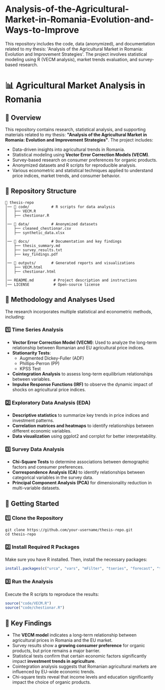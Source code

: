 # Analysis-of-the-Agricultural-Market-in-Romania-Evolution-and-Ways-to-Improve
This repository includes the code, data (anonymized), and documentation related to my thesis: 'Analysis of the Agricultural Market in Romania: Evolution and Improvement Strategies'. The project involves statistical modeling using R (VECM analysis), market trends evaluation, and survey-based research.

# 📊 Agricultural Market Analysis in Romania

## 📌 Overview
This repository contains research, statistical analysis, and supporting materials related to my thesis: **"Analysis of the Agricultural Market in Romania: Evolution and Improvement Strategies"**. The project includes:

- Data-driven insights into agricultural trends in Romania.
- Statistical modeling using **Vector Error Correction Models (VECM)**.
- Survey-based research on consumer preferences for organic products.
- Anonymized datasets and R scripts for reproducible analysis.
- Various econometric and statistical techniques applied to understand price indices, market trends, and consumer behavior.

## 📁 Repository Structure
```
📂 thesis-repo
│── 📂 code/          # R scripts for data analysis
│   ├── VECM.R
│   ├── chestionar.R
│
│── 📂 data/          # Anonymized datasets
│   ├── cleaned_chestionar.csv
│   ├── synthetic_data.xlsx
│
│── 📂 docs/          # Documentation and key findings
│   ├── thesis_summary.md
│   ├── survey_results.txt
│   ├── key_findings.pdf
│
│── 📂 outputs/       # Generated reports and visualizations
│   ├── VECM.html
│   ├── chestionar.html
│
│── README.md         # Project description and instructions
│── LICENSE           # Open-source license
```

## 🔬 Methodology and Analyses Used
The research incorporates multiple statistical and econometric methods, including:

### **1️⃣ Time Series Analysis**
- **Vector Error Correction Model (VECM)**: Used to analyze the long-term relationship between Romanian and EU agricultural price indices.
- **Stationarity Tests**:
  - Augmented Dickey-Fuller (ADF)
  - Phillips-Perron (PP)
  - KPSS Test
- **Cointegration Analysis** to assess long-term equilibrium relationships between variables.
- **Impulse Response Functions (IRF)** to observe the dynamic impact of shocks on agricultural price indices.

### **2️⃣ Exploratory Data Analysis (EDA)**
- **Descriptive statistics** to summarize key trends in price indices and investment patterns.
- **Correlation matrices and heatmaps** to identify relationships between different economic variables.
- **Data visualization** using ggplot2 and corrplot for better interpretability.

### **3️⃣ Survey Data Analysis**
- **Chi-Square Tests** to determine associations between demographic factors and consumer preferences.
- **Correspondence Analysis (CA)** to identify relationships between categorical variables in the survey data.
- **Principal Component Analysis (PCA)** for dimensionality reduction in multi-variable datasets.

## 🚀 Getting Started
### **1️⃣ Clone the Repository**
```
git clone https://github.com/your-username/thesis-repo.git
cd thesis-repo
```

### **2️⃣ Install Required R Packages**
Make sure you have R installed. Then, install the necessary packages:
```r
install.packages(c("urca", "vars", "mFilter", "tseries", "forecast", "tidyverse", "stargazer", "Metrics", "readxl", "aTSA", "tsDyn", "dynlm", "corrplot", "factoextra", "FactoMineR", "openxlsx", "ca"))
```

### **3️⃣ Run the Analysis**
Execute the R scripts to reproduce the results:
```r
source("code/VECM.R")
source("code/chestionar.R")
```

## 📌 Key Findings
- The **VECM model** indicates a long-term relationship between agricultural prices in Romania and the EU market.
- Survey results show a **growing consumer preference** for organic products, but price remains a major barrier.
- Statistical tests confirm that certain economic factors significantly impact **investment trends in agriculture**.
- Cointegration analysis suggests that Romanian agricultural markets are influenced by EU-wide economic trends.
- Chi-square tests reveal that income levels and education significantly impact the choice of organic products.


